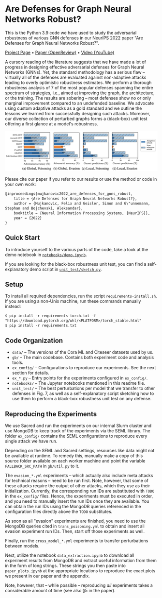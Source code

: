 # Are Defenses for Graph Neural Networks Robust?

This is the Python 3.9 code we have used to study the adversarial robustness of
various GNN defenses in our NeurIPS 2022 paper "Are Defenses for Graph Neural
Networks Robust?".

[Project Page](https://www.cs.cit.tum.de/daml/are-gnn-defenses-robust/) •
[Paper (OpenReview)](https://openreview.net/pdf?id=yCJVkELVT9d) •
[Video (YouTube)](https://www.youtube.com/watch?v=W6gxCf07vz4)

A cursory reading of the literature suggests that we have made a lot of progress
in designing effective adversarial defenses for Graph Neural Networks (GNNs).
Yet, the standard methodology has a serious flaw – virtually all of the defenses
are evaluated against non-adaptive attacks leading to overly optimistic
robustness estimates. We perform a thorough robustness analysis of 7 of the most
popular defenses spanning the entire spectrum of strategies, i.e., aimed at
improving the graph, the architecture, or the training. The results are sobering
– most defenses show no or only marginal improvement compared to an undefended
baseline. We advocate using custom adaptive attacks as a gold standard and we
outline the lessons we learned from successfully designing such attacks.
Moreover, our diverse collection of perturbed graphs forms a (black-box) unit
test offering a first glance at a model's robustness.

![Efficacy of adaptive over non-adaptive attacks](superstar.png)

Please cite our paper if you refer to our results or use the method or code in
your own work:

    @inproceedings{mujkanovic2022_are_defenses_for_gnns_robust,
        title = {Are Defenses for Graph Neural Networks Robust?},
        author = {Mujkanovic, Felix and Geisler, Simon and G\"unnemann, Stephan and Bojchevski, Aleksandar},
        booktitle = {Neural Information Processing Systems, {NeurIPS}},
        year = {2022}
    }

## Quick Start

To introduce yourself to the various parts of the code, take a look at the demo
notebook in [`notebooks/demo.ipynb`](notebooks/demo.ipynb).

If you are looking for the black-box robustness unit test, you can find a
self-explanatory demo script in [`unit_test/sketch.py`](unit_test/sketch.py).

## Setup

To install all required dependencies, run the script `requirements-install.sh`.
If you are using a non-Unix machine, run these commands manually instead:

    $ pip install -r requirements-torch.txt -f "https://download.pytorch.org/whl/<PLATFORM>/torch_stable.html"
    $ pip install -r requirements.txt

## Code Organization

- `data/` – The versions of the Cora ML and Citeseer datasets used by us.
- `gb/` – The main codebase. Contains both experiment code and analysis tools.
- `ex_config/` – Configurations to reproduce our experiments. See the next
  section for details.
- `ex_*.py` – Entry points for the experiments configured in `ex_config/`.
- `notebooks/` – The Jupyter notebooks mentioned in this readme file.
- `unit_test/` – The best perturbations per model that we transfer to other
  defenses in Fig. 7, as well as a self-explanatory script sketching how to use
  them to perform a black-box robustness unit test on any defense.

## Reproducing the Experiments

We use Sacred and run the experiments on our internal Slurm cluster and use
MongoDB to keep track of the experiments via the SEML library. The folder
`ex_config/` contains the SEML configurations to reproduce every single attack
we have run.

Depending on the SEML and Sacred settings, resources like data might not be
available at runtime. To remedy this, manually make a copy of this source folder
available on each worker machine and point the variable `FALLBACK_SRC_PATH` in
`gb/util.py` to it.

The `evasion_*.yml` experiments – which actually also include meta attacks for
technical reasons – need to be run first. Note, however, that some of these
attacks require the output of other attacks, which they use as their
initialization. Currently, the corresponding run IDs are substituted with `TODO`
in the `ex_config/` files. Hence, the experiments must be executed in order, and
you need to manually insert the run IDs once they are available. You can obtain
the run IDs using the MongoDB queries referenced in the configuration files
directly above the `TODO` substitutes.

As soon as all "evasion" experiments are finished, you need to use the MongoDB
queries cited in `trans_poisoning.yml` to obtain and insert all evasion
experiment run IDs. Then, start off those experiments as well.

Finally, run the `cross_model_*.yml` experiments to transfer perturbations
between models.

Next, utilize the notebook `data_extraction.ipynb` to download all experiment
results from MongoDB and extract useful information from them in the form of
long strings. These strings you then paste into `paper_plots.ipynb` at the
appropriate locations to reproduce the exact plots we present in our paper and
the appendix.

Note, however, that – while possible – reproducing *all* experiments takes a
considerable amount of time (see also §5 in the paper).
